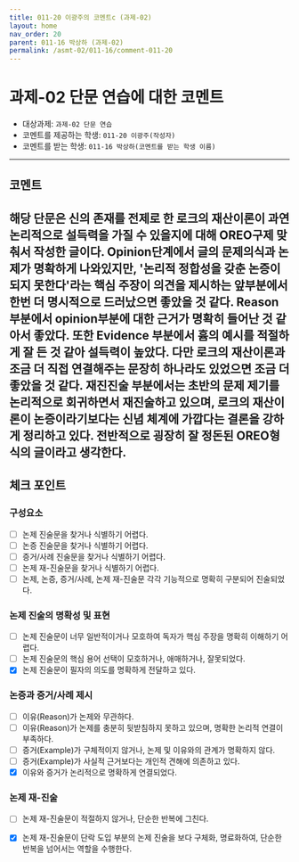```yaml
---
title: 011-20 이광주의 코멘트c (과제-02) 
layout: home
nav_order: 20
parent: 011-16 박상하 (과제-02)
permalink: /asmt-02/011-16/comment-011-20
---
```


# 과제-02 단문 연습에 대한 코멘트

- 대상과제: `과제-02 단문 연습`
- 코멘트를 제공하는 학생: `011-20 이광주(작성자)` 
- 코멘트를 받는 학생: `011-16 박상하(코멘트를 받는 학생 이름)` 

---

## 코멘트

해당 단문은 신의 존재를 전제로 한 로크의 재산이론이 과연 논리적으로 설득력을 가질 수 있을지에 대해 OREO구제 맞춰서 작성한 글이다. Opinion단계에서 글의 문제의식과 논제가 명확하게 나와있지만, '논리적 정합성을 갖춘 논증이 되지 못한다'라는 핵심 주장이 의견을 제시하는 앞부분에서 한번 더 명시적으로 드러났으면 좋았을 것 같다. Reason 부분에서 opinion부분에 대한 근거가 명확히 들어난 것 같아서 좋았다. 또한 Evidence 부분에서 흄의 예시를 적절하게 잘 든 것 같아 설득력이 높았다. 다만 로크의 재산이론과 조금 더 직접 연결해주는 문장히 하나라도 있었으면 조금 더 좋았을 것 같다. 재진진술 부분에서는 초반의 문제 제기를 논리적으로 회귀하면서 재진술하고 있으며, 로크의 재산이론이 논증이라기보다는 신념 체계에 가깝다는 결론을 강하게 정리하고 있다. 전반적으로 굉장히 잘 정돈된 OREO형식의 글이라고 생각한다. 
---

## 체크 포인트

### **구성요소**
- [ ] 논제 진술문을 찾거나 식별하기 어렵다.
- [ ] 논증 진술문을 찾거나 식별하기 어렵다.
- [ ] 증거/사례 진술문을 찾거나 식별하기 어렵다.
- [ ] 논제 재-진술문을 찾거나 식별하기 어렵다.
- [ ] 논제, 논증, 증거/사례, 논제 재-진술문 각각 기능적으로 명확히 구분되어 진술되었다.

### **논제 진술의 명확성 및 표현**  
- [ ] 논제 진술문이 너무 일반적이거나 모호하여 독자가 핵심 주장을 명확히 이해하기 어렵다.  
- [ ] 논제 진술문의 핵심 용어 선택이 모호하거나, 애매하거나, 잘못되었다.  
- [x] 논제 진술문이 필자의 의도를 명확하게 전달하고 있다.  

### **논증과 증거/사례 제시**  
- [ ] 이유(Reason)가 논제와 무관하다.
- [ ] 이유(Reason)가 논제를 충분히 뒷받침하지 못하고 있으며, 명확한 논리적 연결이 부족하다.  
- [ ] 증거(Example)가 구체적이지 않거나, 논제 및 이유와의 관계가 명확하지 않다. 
- [ ] 증거(Example)가 사실적 근거보다는 개인적 견해에 의존하고 있다.  
- [x] 이유와 증거가 논리적으로 명확하게 연결되었다.  

### **논제 재-진술**  
- [ ] 논제 재-진술문이 적절하지 않거나, 단순한 반복에 그친다.   
- [x] 논제 재-진술문이 단락 도입 부분의 논제 진술을 보다 구체화, 명료화하여, 단순한 반복을 넘어서는 역할을 수행한다.  

